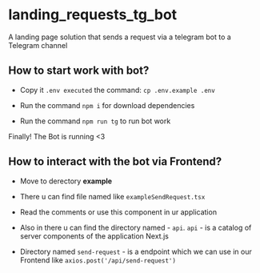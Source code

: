 # landing_requests_tg_bot
A landing page solution that sends a request via a telegram bot to a Telegram channel

## How to start work with **bot**?
- Copy it `.env executed` the command: `cp .env.example .env`

- Run the command `npm i` for download dependencies

- Run the command `npm run tg` to run bot work

Finally! The Bot is running <3

## How to interact with the **bot** via Frontend?

- Move to derectory **example**

- There u can find file named like `exampleSendRequest.tsx`

- Read the comments or use this component in ur application

- Also in there u can find the directory named - `api`. `api` - is a catalog of server components of the application Next.js

- Directory named `send-request` - is a endpoint which we can use in our Frontend like `axios.post('/api/send-request')`